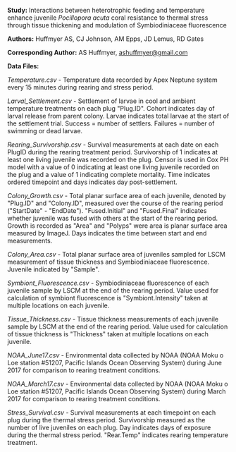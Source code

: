 
**Study:** Interactions between heterotrophic feeding and temperature enhance juvenile *Pocillopora acuta* coral resistance to thermal stress through tissue thickening and modulation of Symbiodiniaceae fluorescence

**Authors:** Huffmyer AS, CJ Johnson, AM Epps, JD Lemus, RD Gates

**Corresponding Author:** AS Huffmyer, ashuffmyer@gmail.com

**Data Files:**  

*Temperature.csv* - Temperature data recorded by Apex Neptune system every 15 minutes during rearing and stress period.  

*Larval_Settlement.csv* - Settlement of larvae in cool and ambient temperature treatments on each plug "Plug.ID". Cohort indicates day of larval release from parent colony. Larvae indicates total larvae at the start of the settlement trial. Success = number of settlers. Failures = number of swimming or dead larvae.  

*Rearing_Survivorship.csv* - Survival measurements at each date on each PlugID during the rearing treatment period. Survivorship of 1 indicates at least one living juvenile was recorded on the plug. Censor is used in Cox PH model with a value of 0 indicating at least one living juvenile recorded on the plug and a value of 1 indicating complete mortality. Time indicates ordered timepoint and days indicates day post-settlement.  

*Colony_Growth.csv* - Total planar surface area of each juvenile, denoted by "Plug.ID" and "Colony.ID", measured over the course of the rearing period ("StartDate" - "EndDate"). "Fused.Initial" and "Fused.Final" indicates whether juvenile was fused with others at the start of the rearing period. Growth is recorded as "Area" and "Polyps" were area is planar surface area measured by ImageJ. Days indicates the time between start and end measurements.  

*Colony_Area.csv* - Total planar surface area of juveniles sampled for LSCM measurement of tissue thickness and Symbiodiniaceae fluorescence. Juvenile indicated by "Sample". 

*Symbiont_Fluorescence.csv* - Symbiodiniaceae fluorescence of each juvenile sample by LSCM at the end of the rearing period. Value used for calculation of symbiont fluorescence is "Symbiont.Intensity" taken at multiple locations on each juvenile. 

*Tissue_Thickness.csv* - Tissue thickness measurements of each juvenile sample by LSCM at the end of the rearing period. Value used for calculation of tissue thickness is "Thickness" taken at multiple locations on each juvenile.    

*NOAA_June17.csv* - Environmental data collected by NOAA (NOAA Moku o Loe station #51207, Pacific Islands Ocean Observing System) during June 2017 for comparison to rearing treatment conditions.  

*NOAA_March17.csv* - Environmental data collected by NOAA (NOAA Moku o Loe station #51207, Pacific Islands Ocean Observing System) during March 2017 for comparison to rearing treatment conditions.  

*Stress_Survival.csv* - Survival measurements at each timepoint on each plug during the thermal stress period. Survivorship measured as the number of live juveniles on each plug. Day indicates days of exposure during the thermal stress period. "Rear.Temp" indicates rearing temperature treatment.  

 

